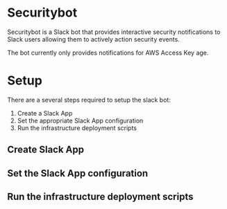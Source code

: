 # Securitybot

Securitybot is a Slack bot that provides interactive security notifications to Slack users allowing them to actively
action security events.

The bot currently only provides notifications for AWS Access Key age.

# Setup

There are a several steps required to setup the slack bot:
1. Create a Slack App
3. Set the appropriate Slack App configuration
4. Run the infrastructure deployment scripts

## Create Slack App

## Set the Slack App configuration

## Run the infrastructure deployment scripts



